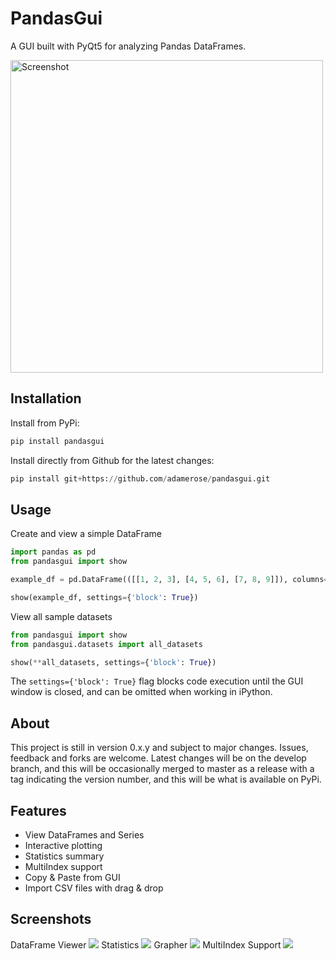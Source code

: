 # PandasGui

A GUI built with PyQt5 for analyzing Pandas DataFrames.

<img src="https://raw.githubusercontent.com/adamerose/pandasgui/master/screenshots/dataframe.png" alt="Screenshot" width="500"/>

## Installation

Install from PyPi:

```python
pip install pandasgui
```

Install directly from Github for the latest changes:

```python
pip install git+https://github.com/adamerose/pandasgui.git
```

## Usage
Create and view a simple DataFrame
```python
import pandas as pd
from pandasgui import show

example_df = pd.DataFrame(([[1, 2, 3], [4, 5, 6], [7, 8, 9]]), columns=['a', 'b', 'c'])

show(example_df, settings={'block': True})
```

View all sample datasets
```python
from pandasgui import show
from pandasgui.datasets import all_datasets

show(**all_datasets, settings={'block': True})
```

The `settings={'block': True}` flag blocks code execution until the GUI window is closed, and can be omitted when working in iPython.

## About
This project is still in version 0.x.y and subject to major changes. Issues, feedback and forks are welcome. 
Latest changes will be on the develop branch, and this will be occasionally merged to master as a release with a
tag indicating the version number, and this will be what is available on PyPi.

## Features
- View DataFrames and Series
- Interactive plotting
- Statistics summary
- MultiIndex support
- Copy & Paste from GUI
- Import CSV files with drag & drop

## Screenshots
DataFrame Viewer
![](https://raw.githubusercontent.com/adamerose/pandasgui/master/screenshots/main.png)
Statistics
![](https://raw.githubusercontent.com/adamerose/pandasgui/master/screenshots/statistics.png)
Grapher
![](https://raw.githubusercontent.com/adamerose/pandasgui/master/screenshots/grapher.png)
MultiIndex Support
![](https://raw.githubusercontent.com/adamerose/pandasgui/master/screenshots/screenshot4.png)